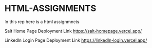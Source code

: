 # HTML-ASSIGNMENTS
In this rep here is a html assignmnets 

Salt Home Page Deployment Link
https://salt-homepage.vercel.app/

Linkedln Login Page Deployment Link
https://linkedln-login.vercel.app/
